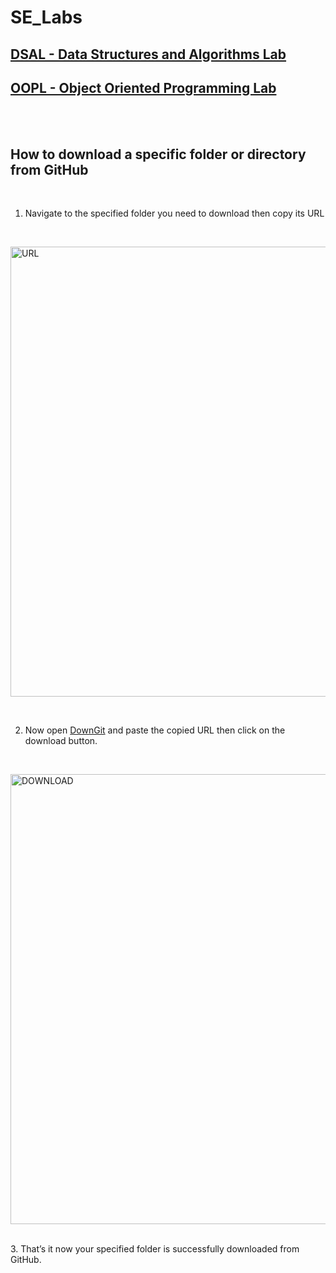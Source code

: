 # SE_Labs

## [DSAL - Data Structures and Algorithms Lab](https://github.com/GopalSaraf/SE_Labs/tree/main/DSAL)

## [OOPL - Object Oriented Programming Lab](https://github.com/GopalSaraf/SE_Labs/tree/main/OOPL)

<br>
<br>

## How to download a specific folder or directory from GitHub

<br/>

1. Navigate to the specified folder you need to download then copy its URL

<br/>

<p><a href="https://github.com/GopalSaraf/SE_Labs/tree/main/OOPL/Banking" target="_blank"> <img width="720" alt="URL" src="https://user-images.githubusercontent.com/83419951/196021218-ae8c95ad-1bd3-45fd-97ad-8335b66acf93.png"></a></p>

<br/>

2. Now open [DownGit](https://minhaskamal.github.io/DownGit/#/home) and paste the copied URL then click on the download button.

<br/>

<p><a href="https://minhaskamal.github.io/DownGit/#/home" target="_blank"> <img width="720" alt="DOWNLOAD" src="https://user-images.githubusercontent.com/83419951/196021573-466887cd-20e1-40a4-910c-afa6a7944fce.png"></a></p>

<br/>
3. That’s it now your specified folder is successfully downloaded from GitHub.
